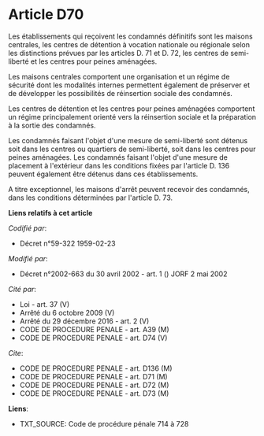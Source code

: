 # Article D70

Les établissements qui reçoivent les condamnés définitifs sont les maisons centrales, les centres de détention à vocation
nationale ou régionale selon les distinctions prévues par les articles D. 71 et D. 72, les centres de semi-liberté et les
centres pour peines aménagées.

Les maisons centrales comportent une organisation et un régime de sécurité dont les modalités internes permettent également
de préserver et de développer les possibilités de réinsertion sociale des condamnés.

Les centres de détention et les centres pour peines aménagées comportent un régime principalement orienté vers la réinsertion
sociale et la préparation à la sortie des condamnés.

Les condamnés faisant l'objet d'une mesure de semi-liberté sont détenus soit dans les centres ou quartiers de semi-liberté,
soit dans les centres pour peines aménagées. Les condamnés faisant l'objet d'une mesure de placement à l'extérieur dans les
conditions fixées par l'article D. 136 peuvent également être détenus dans ces établissements.

A titre exceptionnel, les maisons d'arrêt peuvent recevoir des condamnés, dans les conditions déterminées par l'article D.
73.

**Liens relatifs à cet article**

_Codifié par_:

  - Décret n°59-322 1959-02-23

_Modifié par_:

  - Décret n°2002-663 du 30 avril 2002 - art. 1 () JORF 2 mai 2002

_Cité par_:

  - Loi - art. 37 (V)
  - Arrêté du 6 octobre 2009 (V)
  - Arrêté du 29 décembre 2016 - art. 2 (V)
  - CODE DE PROCEDURE PENALE - art. A39 (M)
  - CODE DE PROCEDURE PENALE - art. D74 (V)

_Cite_:

  - CODE DE PROCEDURE PENALE - art. D136 (M)
  - CODE DE PROCEDURE PENALE - art. D71 (M)
  - CODE DE PROCEDURE PENALE - art. D72 (M)
  - CODE DE PROCEDURE PENALE - art. D73 (M)

**Liens**:

  - TXT_SOURCE: Code de procédure pénale 714 à 728
